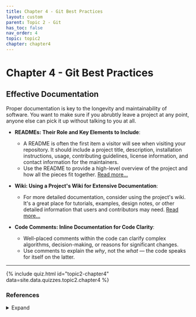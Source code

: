 ```yaml
---
title: Chapter 4 - Git Best Practices
layout: custom
parent: Topic 2 - Git
has_toc: false
nav_order: 4
topic: topic2
chapter: chapter4
---
```


# Chapter 4 - Git Best Practices

## Effective Documentation
Proper documentation is key to the longevity and maintainability of software. You want to make sure if you abrubtly leave a project at any point, anyone else can pick it up without talking to you at all.

- **READMEs: Their Role and Key Elements to Include**:
  - A README is often the first item a visitor will see when visiting your repository. It should include a project title, description, installation instructions, usage, contributing guidelines, license information, and contact information for the maintainers.
  - Use the README to provide a high-level overview of the project and how all the pieces fit together. [Read more...](/https://docs.github.com/en/repositories/managing-your-repositorys-settings-and-features/customizing-your-repository/about-readmes)

- **Wiki: Using a Project's Wiki for Extensive Documentation**:
  - For more detailed documentation, consider using the project's wiki. It's a great place for tutorials, examples, design notes, or other detailed information that users and contributors may need. [Read more...](/https://docs.github.com/en/communities/documenting-your-project-with-wikis/about-wikis)

- **Code Comments: Inline Documentation for Code Clarity**:
  - Well-placed comments within the code can clarify complex algorithms, decision-making, or reasons for significant changes.
  - Use comments to explain the *why*, not the *what* — the code speaks for itself on the latter.

---

{% include quiz.html
  id="topic2-chapter4"
  data=site.data.quizzes.topic2.chapter4
%}

### References 
<details>
  <Summary>Expand</Summary>
    <b>1.</b> Jamiebuilds. “Jamiebuilds/Documentation-Handbook: How to Write High-Quality Friendly Documentation That People Want to Read.” <i>GitHub</i>, <a href="https://github.com/jamiebuilds/documentation-handbook" target="_blank">github.com/jamiebuilds/documentation-handbook</a>. Accessed 15 Apr. 2024.<br>
    <b>2.</b> Maddy. “How to Write the Perfect Documentation for Your GitHub Project.” <i>DEV Community</i>, 11 July 2023, <a href="https://dev.to/maddy/how-to-write-the-perfect-documentation-for-your-github-project-4k38" target="_blank">dev.to/maddy/how-to-write-the-perfect-documentation-for-your-github-project-4k38</a> <br>
    <b>3.</b> “The Engineer’s Guide to Writing Meaningful Code Comments.” <i>Stepsize CollabGPT: AI Collaboration for Software Teams. Daily Standups and More.</i>, <a href="https://stepsize.com/blog/the-engineers-guide-to-writing-code-comments" target="_blank">stepsize.com/blog/the-engineers-guide-to-writing-code-comments</a>. Accessed 15 Apr. 2024.<br>
</details>